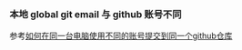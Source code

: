 ### 本地 global git email 与 github 账号不同

参考[如何在同一台电脑使用不同的账号提交到同一个github仓库](https://blog.csdn.net/kingson_wu/article/details/38960559)